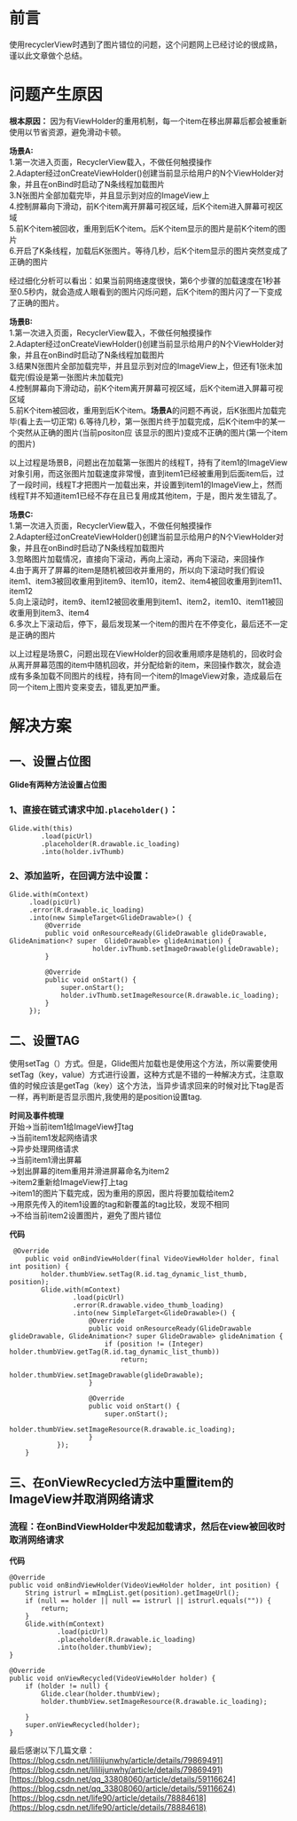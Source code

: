 # 前言
使用recyclerView时遇到了图片错位的问题，这个问题网上已经讨论的很成熟，谨以此文章做个总结。
# 问题产生原因

**根本原因：** 因为有ViewHolder的重用机制，每一个item在移出屏幕后都会被重新使用以节省资源，避免滑动卡顿。  

**场景A:**  
1.第一次进入页面，RecyclerView载入，不做任何触摸操作  
2.Adapter经过onCreateViewHolder()创建当前显示给用户的N个ViewHolder对象，并且在onBind时启动了N条线程加载图片  
3.N张图片全部加载完毕，并且显示到对应的ImageView上  
4.控制屏幕向下滑动，前K个item离开屏幕可视区域，后K个item进入屏幕可视区域  
5.前K个item被回收，重用到后K个item。后K个item显示的图片是前K个item的图片  
6.开启了K条线程，加载后K张图片。等待几秒，后K个item显示的图片突然变成了正确的图片

经过细化分析可以看出：如果当前网络速度很快，第6个步骤的加载速度在1秒甚至0.5秒内，就会造成人眼看到的图片闪烁问题，后K个item的图片闪了一下变成了正确的图片。

**场景B:**  
1.第一次进入页面，RecyclerView载入，不做任何触摸操作  
2.Adapter经过onCreateViewHolder()创建当前显示给用户的N个ViewHolder对象，并且在onBind时启动了N条线程加载图片  
3.结果N张图片全部加载完毕，并且显示到对应的ImageView上，但还有1张未加载完(假设是第一张图片未加载完)  
4.控制屏幕向下滑动动，前K个item离开屏幕可视区域，后K个item进入屏幕可视区域  
5.前K个item被回收，重用到后K个item。**场景A**的问题不再说，后K张图片加载完毕(看上去一切正常)
6.等待几秒，第一张图片终于加载完成，后K个item中的某一个突然从正确的图片(当前positon应
该显示的图片)变成不正确的图片(第一个item的图片)  

以上过程是场景B，问题出在加载第一张图片的线程T，持有了item1的ImageView对象引用，而这张图片加载速度非常慢，直到item1已经被重用到后面item后，过了一段时间，线程T才把图片一加载出来，并设置到item1的ImageView上，然而线程T并不知道item1已经不存在且已复用成其他item，于是，图片发生错乱了。

**场景C:**  
1.第一次进入页面，RecyclerView载入，不做任何触摸操作  
2.Adapter经过onCreateViewHolder()创建当前显示给用户的N个ViewHolder对象，并且在onBind时启动了N条线程加载图片  
3.忽略图片加载情况，直接向下滚动，再向上滚动，再向下滚动，来回操作  
4.由于离开了屏幕的item是随机被回收并重用的，所以向下滚动时我们假设item1、item3被回收重用到item9、item10，item2、item4被回收重用到item11、item12  
5.向上滚动时，item9、item12被回收重用到item1、item2，item10、item11被回收重用到item3、item4  
6.多次上下滚动后，停下，最后发现某一个item的图片在不停变化，最后还不一定是正确的图片  

以上过程是场景C，问题出现在ViewHolder的回收重用顺序是随机的，回收时会从离开屏幕范围的item中随机回收，并分配给新的item，来回操作数次，就会造成有多条加载不同图片的线程，持有同一个item的ImageView对象，造成最后在同一个item上图片变来变去，错乱更加严重。

# 解决方案
## 一、设置占位图

**Glide有两种方法设置占位图**  
### 1、直接在链式请求中加`.placeholder()`：
```
Glide.with(this)
        .load(picUrl)
        .placeholder(R.drawable.ic_loading)
        .into(holder.ivThumb)
```
### 2、添加监听，在回调方法中设置：
```
Glide.with(mContext)
     .load(picUrl)
     .error(R.drawable.ic_loading)
     .into(new SimpleTarget<GlideDrawable>() {
         @Override
         public void onResourceReady(GlideDrawable glideDrawable, GlideAnimation<? super  GlideDrawable> glideAnimation) {
                     holder.ivThumb.setImageDrawable(glideDrawable);
         }

         @Override
         public void onStart() {
             super.onStart();
             holder.ivThumb.setImageResource(R.drawable.ic_loading);
         }
     });
```
## 二、设置TAG

使用setTag（）方式。但是，Glide图片加载也是使用这个方法，所以需要使用setTag（key，value）方式进行设置，这种方式是不错的一种解决方式，注意取值的时候应该是getTag（key）这个方法，当异步请求回来的时候对比下tag是否一样，再判断是否显示图片,我使用的是position设置tag.

**时间及事件梳理**  
开始->当前item1给ImageView打tag  
->当前item1发起网络请求  
->异步处理网络请求  
->当前item1滑出屏幕  
->划出屏幕的item重用并滑进屏幕命名为item2  
->item2重新给ImageView打上tag  
->item1的图片下载完成，因为重用的原因，图片将要加载给item2  
->用原先传入的item1设置的tag和新覆盖的tag比较，发现不相同  
->不给当前item2设置图片，避免了图片错位  


**代码**  
```
 @Override
    public void onBindViewHolder(final VideoViewHolder holder, final int position) {
        holder.thumbView.setTag(R.id.tag_dynamic_list_thumb, position);
        Glide.with(mContext)
                .load(picUrl)
                .error(R.drawable.video_thumb_loading)
                .into(new SimpleTarget<GlideDrawable>() {
                    @Override
                    public void onResourceReady(GlideDrawable glideDrawable, GlideAnimation<? super GlideDrawable> glideAnimation {
                        if (position != (Integer) holder.thumbView.getTag(R.id.tag_dynamic_list_thumb))
                            return;
                            holder.thumbView.setImageDrawable(glideDrawable);
                    }

                    @Override
                    public void onStart() {
                        super.onStart();
                        holder.thumbView.setImageResource(R.drawable.ic_loading);
                    }
            });
    }
```

## 三、在onViewRecycled方法中重置item的ImageView并取消网络请求
  
  ### 流程：在onBindViewHolder中发起加载请求，然后在view被回收时取消网络请求  

**代码**
```
@Override
public void onBindViewHolder(VideoViewHolder holder, int position) {
    String istrurl = mImgList.get(position).getImageUrl();
    if (null == holder || null == istrurl || istrurl.equals("")) {
        return;
    }
    Glide.with(mContext)
            .load(picUrl)
            .placeholder(R.drawable.ic_loading)
            .into(holder.thumbView);
}

@Override
public void onViewRecycled(VideoViewHolder holder) {
    if (holder != null) {
        Glide.clear(holder.thumbView);
        holder.thumbView.setImageResource(R.drawable.ic_loading);

    }
    super.onViewRecycled(holder);
}
```
最后感谢以下几篇文章：
[https://blog.csdn.net/lililijunwhy/article/details/79869491](https://blog.csdn.net/lililijunwhy/article/details/79869491)
[https://blog.csdn.net/qq_33808060/article/details/59116624](https://blog.csdn.net/qq_33808060/article/details/59116624)
[https://blog.csdn.net/life90/article/details/78884618](https://blog.csdn.net/life90/article/details/78884618)
